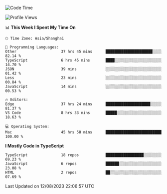 <!--START_SECTION:waka-->
![Code Time](http://img.shields.io/badge/Code%20Time-4%2C973%20hrs%2032%20mins-blue)

![Profile Views](http://img.shields.io/badge/Profile%20Views-1-blue)

📊 **This Week I Spent My Time On** 

```text
🕑︎ Time Zone: Asia/Shanghai

💬 Programming Languages: 
Other                    37 hrs 45 mins      █████████████████████░░░░   82.14 % 
TypeScript               6 hrs 45 mins       ████░░░░░░░░░░░░░░░░░░░░░   14.70 % 
JSON                     39 mins             ░░░░░░░░░░░░░░░░░░░░░░░░░   01.42 % 
Less                     23 mins             ░░░░░░░░░░░░░░░░░░░░░░░░░   00.84 % 
JavaScript               14 mins             ░░░░░░░░░░░░░░░░░░░░░░░░░   00.53 % 

🔥 Editors: 
Edge                     37 hrs 24 mins      ████████████████████░░░░░   81.37 % 
VS Code                  8 hrs 33 mins       █████░░░░░░░░░░░░░░░░░░░░   18.63 % 

💻 Operating System: 
Mac                      45 hrs 58 mins      █████████████████████████   100.00 % 
```

**I Mostly Code in TypeScript** 

```text
TypeScript               18 repos            █████████████████░░░░░░░░   69.23 % 
JavaScript               6 repos             ██████░░░░░░░░░░░░░░░░░░░   23.08 % 
HTML                     2 repos             ██░░░░░░░░░░░░░░░░░░░░░░░   07.69 % 
```




 Last Updated on 12/08/2023 22:06:57 UTC
<!--END_SECTION:waka-->
